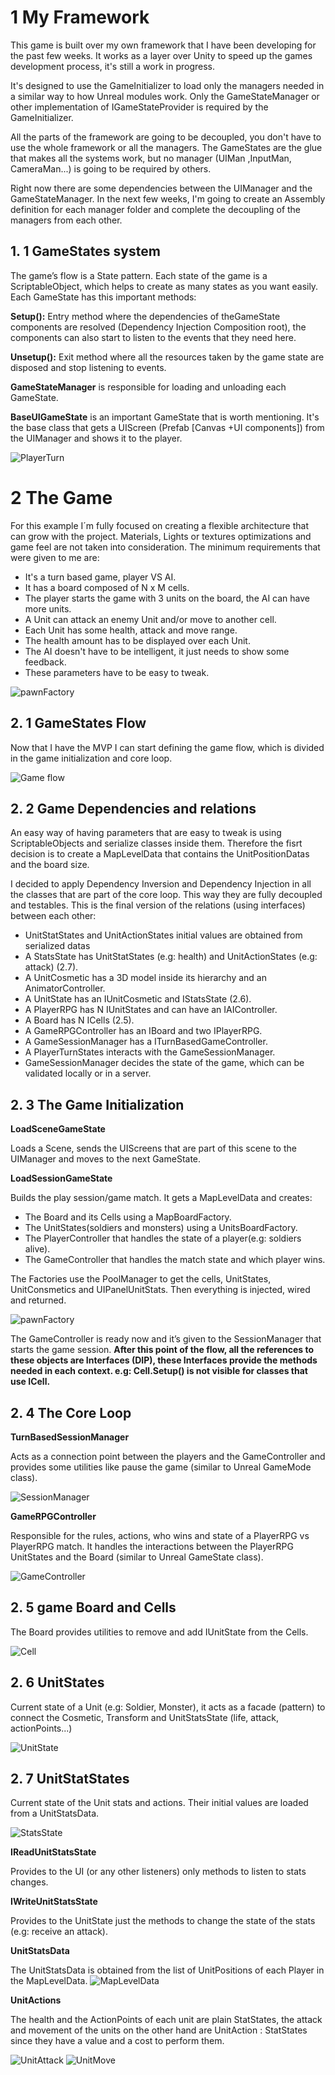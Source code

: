 # 1 My Framework

This game is built over my own framework that I have been developing for the past few weeks. 
It works as a layer over Unity to speed up the games development process, it's still a work in progress.

It's designed to use the GameInitializer to load only the managers needed in a similar way to
how Unreal modules work. Only the GameStateManager or other implementation of
IGameStateProvider is required by the GameInitializer.

All the parts of the framework are going to be decoupled, you don't have to use the whole
framework or all the managers. The GameStates are the glue that makes all the systems
work, but no manager (UIMan ,InputMan, CameraMan...) is going to be required by others.

Right now there are some dependencies between the UIManager and the GameStateManager. 
In the next few weeks, I'm going to create an Assembly definition for each
manager folder and complete the decoupling of the managers from each other.

## 1. 1 GameStates system

The game’s flow is a State pattern. Each state of the game is a ScriptableObject, which
helps to create as many states as you want easily. Each GameState has this important methods:

**Setup():** Entry method where the dependencies of theGameState components are resolved
(Dependency Injection Composition root), the components can also start to listen to the
events that they need here.

**Unsetup():** Exit method where all the resources taken by the game state are disposed and
stop listening to events.

**GameStateManager** is responsible for loading and unloading each GameState.

**BaseUIGameState** is an important GameState that is worth mentioning. It's the base class
that gets a UIScreen (Prefab [Canvas +UI components]) from the UIManager and shows it
to the player.

![PlayerTurn](/readmeImgs/PlayerTurn.png)

# 2 The Game

For this example I´m fully focused on creating a flexible architecture that can grow with the project.
Materials, Lights or textures optimizations and game feel are not taken into consideration.
The minimum requirements that were given to me are:

- It's a turn based game, player VS AI.
- It has a board composed of N x M cells.
- The player starts the game with 3 units on the board, the AI can have more units.
- A Unit can attack an enemy Unit and/or move to another cell.
- Each Unit has some health, attack and move range.
- The health amount has to be displayed over each Unit.
- The AI doesn't have to be intelligent, it just needs to show some feedback.
- These parameters have to be easy to tweak.

![pawnFactory](/readmeImgs/Game.png)

## 2. 1  GameStates Flow

Now that I have the MVP I can start defining the game flow, 
which is divided in the game initialization and core loop.

![Game flow](/readmeImgs/GameFlow.png)

## 2. 2  Game Dependencies and relations

An easy way of having parameters that are easy to tweak is using ScriptableObjects and 
serialize classes inside them. Therefore the fisrt decision is to create a MapLevelData 
that contains the UnitPositionDatas and the board size. 

I decided to apply Dependency Inversion and Dependency Injection in all the classes that 
are part of the core loop. This way they are fully decoupled and testables.
This is the final version of the relations (using interfaces) between each other:

- UnitStatStates and UnitActionStates initial values are obtained from serialized datas
- A StatsState has UnitStatStates (e.g: health) and UnitActionStates (e.g: attack) (2.7).
- A UnitCosmetic has a 3D model inside its hierarchy and an AnimatorController.
- A UnitState has an IUnitCosmetic and IStatsState (2.6).
- A PlayerRPG has N IUnitStates and can have an IAIController.
- A Board has N ICells (2.5).
- A GameRPGController has an IBoard and two IPlayerRPG.
- A GameSessionManager has a ITurnBasedGameController.
- A PlayerTurnStates interacts with the GameSessionManager.
- GameSessionManager decides the state of the game, which can be validated locally or in a server.

## 2. 3 The Game Initialization

**LoadSceneGameState**

Loads a Scene, sends the UIScreens that are part of this scene to the UIManager and
moves to the next GameState.

**LoadSessionGameState**

Builds the play session/game match. It gets a MapLevelData and creates:

- The Board and its Cells using a MapBoardFactory.
- The UnitStates(soldiers and monsters) using a UnitsBoardFactory.
- The PlayerController that handles the state of a player(e.g: soldiers alive).
- The GameController that handles the match state and which player wins.

The Factories use the PoolManager to get the cells, UnitStates, UnitConsmetics and
UIPanelUnitStats. Then everything is injected, wired and returned.

![pawnFactory](/readmeImgs/pawnFactory.png)

The GameController is ready now and it’s given to the SessionManager that starts the
game session. **After this point of the flow, all the references to these objects 
are Interfaces (DIP), these Interfaces provide the methods needed in each context.
e.g: Cell.Setup() is not visible for classes that use ICell.**

## 2. 4 The Core Loop

**TurnBasedSessionManager**

Acts as a connection point between the players and the GameController and provides some
utilities like pause the game (similar to Unreal GameMode class).

![SessionManager](/readmeImgs/SessionManager.png)

**GameRPGController**

Responsible for the rules, actions, who wins and state of a PlayerRPG vs PlayerRPG match.
It handles the interactions between the PlayerRPG UnitStates and the Board (similar to Unreal GameState class).

![GameController](/readmeImgs/GameController.png)

## 2. 5 game Board and Cells

The Board provides utilities to remove and add IUnitState from the Cells.

![Cell](/readmeImgs/Cell.png)

## 2. 6 UnitStates

Current state of a Unit (e.g: Soldier, Monster), it acts as a facade (pattern) to connect the
Cosmetic, Transform and UnitStatsState (life, attack, actionPoints...)

![UnitState](/readmeImgs/UnitState.png)

## 2. 7 UnitStatStates

Current state of the Unit stats and actions. Their initial values are loaded from a UnitStatsData.

![StatsState](/readmeImgs/StatsState.png)

**IReadUnitStatsState**

Provides to the UI (or any other listeners) only methods to listen to stats changes.

**IWriteUnitStatsState**

Provides to the UnitState just the methods to
change the state of the stats (e.g: receive an attack).

**UnitStatsData**

The UnitStatsData is obtained from the list of UnitPositions 
of each Player in the MapLevelData.
![MapLevelData](/readmeImgs/MapLevelData.png)

**UnitActions**

The health and the ActionPoints of each unit are plain StatStates, the attack and movement
of the units on the other hand are UnitAction : StatStates since they have a value and 
a cost to perform them.

![UnitAttack](/readmeImgs/UnitAttack.png)
![UnitMove](/readmeImgs/UnitMove.png)

